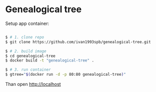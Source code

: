 
Genealogical tree
=================

Setup app container:

```bash

$ # 1. clone repo
$ git clone https://github.com/ivan1993spb/genealogical-tree.git

$ # 2. build image
$ cd genealogical-tree
$ docker build -t "genealogical-tree" .

$ # 3. run container
$ gtree="$(docker run -d -p 80:80 genealogical-tree)"

```

Than open [http://localhost](http://localhost)
